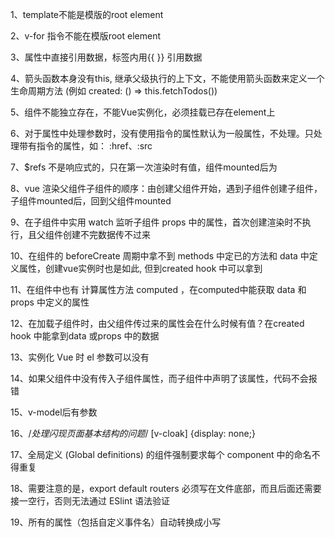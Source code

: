 1、template不能是模版的root element

2、v-for 指令不能在模版root element

3、属性中直接引用数据，标签内用{{  }} 引用数据

4、箭头函数本身没有this, 继承父级执行的上下文，不能使用箭头函数来定义一个生命周期方法 (例如 created: () => this.fetchTodos())

5、组件不能独立存在，不能Vue实例化，必须挂载已存在element上	

6、对于属性中处理参数时，没有使用指令的属性默认为一般属性，不处理。只处理带有指令的属性，如： :href、:src

7、$refs 不是响应式的，只在第一次渲染时有值，组件mounted后为 

8、vue 渲染父组件子组件的顺序：由创建父组件开始，遇到子组件创建子组件，子组件mounted后，回到父组件mounted

9、在子组件中实用 watch 监听子组件 props 中的属性，首次创建渲染时不执行，且父组件创建不完数据传不过来

10、在组件的 beforeCreate 周期中拿不到 methods 中定已的方法和 data 中定义属性，创建vue实例时也是如此, 但到created hook 中可以拿到

11、在组件中也有 计算属性方法 computed ，在computed中能获取 data 和 props 中定义的属性

12、在加载子组件时，由父组件传过来的属性会在什么时候有值？在created hook 中能拿到data 或props 中的数据 

13、实例化 Vue 时 el 参数可以没有

14、如果父组件中没有传入子组件属性，而子组件中声明了该属性，代码不会报错

15、v-model后有参数

16、/*处理闪现页面基本结构的问题*/
    [v-cloak] {display: none;}

17、全局定义 (Global definitions) 的组件强制要求每个 component 中的命名不得重复

18、需要注意的是，export default routers 必须写在文件底部，而且后面还需要接一空行，否则无法通过 ESlint 语法验证

19、所有的属性（包括自定义事件名）自动转换成小写